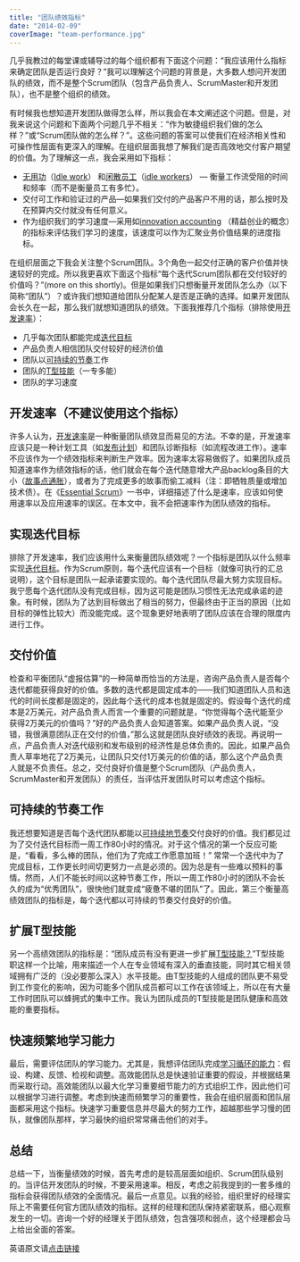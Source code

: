 ```yaml
---
title: "团队绩效指标"
date: "2014-02-09"
coverImage: "team-performance.jpg"
---
```


几乎我教过的每堂课或辅导过的每个组织都有下面这个问题：“我应该用什么指标来确定团队是否运行良好？”我可以理解这个问题的背景是，大多数人想问开发团队的绩效，而不是整个Scrum团队（包含产品负责人、ScrumMaster和开发团队），也不是整个组织的绩效。

有时候我也想知道开发团队做得怎么样，所以我会在本文阐述这个问题。但是，对我来说这个问题和下面两个问题几乎不相关：“作为敏捷组织我们做的怎么样？”或“Scrum团队做的怎么样？”。这些问题的答案可以使我们在经济相关性和可操作性层面有更深入的理解。在组织层面我想了解我们是否高效地交付客户期望的价值。为了理解这一点，我会采用如下指标：

- [无用功](http://www.innolution.com/resources/glossary/idle-work)（[Idle work](http://www.innolution.com/resources/glossary/idle-work)） 和[闲散员工](http://www.innolution.com/resources/glossary/idle-workers)（[idle workers](http://www.innolution.com/resources/glossary/idle-workers)） — 衡量工作流受阻的时间和频率（而不是衡量员工有多忙）。
- 交付可工作和验证过的产品—如果我们交付的产品客户不用的话，那么按时及在预算内交付就没有任何意义。
- 作为组织我们的学习速度—采用如[innovation accounting](http://www.innolution.com/resources/glossary/innovation-accounting) （精益创业的概念）的指标来评估我们学习的速度，该速度可以作为汇聚业务价值结果的进度指标。

在组织层面之下我会关注整个Scrum团队。3个角色一起交付正确的客户价值并快速较好的完成。所以我更喜欢下面这个指标“每个迭代Scrum团队都在交付较好的价值吗？”(more on this shortly)。但是如果我们只想衡量开发团队怎么办（以下简称“团队”）？或许我们想知道给团队分配某人是否是正确的选择。如果开发团队会长久在一起，那么我们就想知道团队的绩效。下面我推荐几个指标（排除使用[开发速率](http://www.innolution.com/resources/glossary/velocity)）：

- 几乎每次团队都能完成[迭代目标](http://www.innolution.com/resources/glossary/sprint-goal)
- 产品负责人相信团队交付较好的经济价值
- 团队以[可持续的节奏](http://www.innolution.com/resources/glossary/sustainable-pace)工作
- 团队的[T型技能](http://www.innolution.com/resources/glossary/t-shaped-skills)（一专多能）
- 团队的学习速度

## 开发速率（不建议使用这个指标）

许多人认为，[开发速率](http://www.innolution.com/resources/glossary/velocity)是一种衡量团队绩效显而易见的方法。不幸的是，开发速率应该只是一种计划工具（如[发布计划](http://www.innolution.com/resources/glossary/release-planning)）和团队诊断指标（如流程改进工作）。速率不应该作为一个绩效指标来判断生产效率。因为速率太容易做假了。如果团队成员知道速率作为绩效指标的话，他们就会在每个迭代随意增大产品backlog条目的大小（[故事点通胀](http://www.innolution.com/resources/glossary/point-inflation)），或者为了完成更多的故事而偷工减料（注：即牺牲质量或增加技术债）。在《[Essential Scrum](http://www.innolution.com/essential-scrum)》一书中，详细描述了什么是速率，应该如何使用速率以及应用速率的误区。在本文中，我不会把速率作为团队绩效的指标。

## 实现迭代目标

排除了开发速率，我们应该用什么来衡量团队绩效呢？一个指标是团队以什么频率实现[迭代目标](http://www.innolution.com/resources/glossary/sprint-goal)。作为Scrum原则，每个迭代应该有一个目标（就像可执行的汇总说明），这个目标是团队一起承诺要实现的。每个迭代团队尽最大努力实现目标。我宁愿每个迭代团队没有完成目标，因为这可能是团队习惯性无法完成承诺的迹象。有时候，团队为了达到目标做出了相当的努力，但最终由于正当的原因（比如目标的弹性比较大）而没能完成。这个现象更好地表明了团队应该在合理的限度内进行工作。

## 交付价值

检查和平衡团队“虚报估算”的一种简单而恰当的方法是，咨询产品负责人是否每个迭代都能获得良好的价值。多数的迭代都是固定成本的——我们知道团队人员和迭代的时间长度都是固定的，因此每个迭代的成本也就是固定的。假设每个迭代的成本是2万美元，对产品负责人而言一个重要的问题就是，“你觉得每个迭代能至少获得2万美元的价值吗？”好的产品负责人会知道答案。如果产品负责人说，“没错，我很满意团队正在交付的价值，”那么这就是团队良好绩效的表现。再说明一点，产品负责人对迭代级别和发布级别的经济性是总体负责的。因此，如果产品负责人草率地花了2万美元，让团队只交付1万美元的价值的话，那么这个产品负责人就是不负责任。总之，交付良好价值是整个Scrum团队（产品负责人，ScrumMaster和开发团队）的责任，当评估开发团队时可以考虑这个指标。

## 可持续的节奏工作

我还想要知道是否每个迭代团队都能以[可持续地节奏](http://www.innolution.com/resources/glossary/sustainable-pace)交付良好的价值。我们都见过为了交付迭代目标而一周工作80小时的情况。对于这个情况的第一个反应可能是，“看看，多么棒的团队，他们为了完成工作愿意加班！” 常常一个迭代中为了完成目标，工作更长时间切更努力一点是必须的。因为总是有一些难以预料的事情。然而，人们不能长时间以这种节奏工作，所以一周工作80小时的团队不会长久的成为“优秀团队”，很快他们就变成“疲惫不堪的团队”了。因此，第三个衡量高绩效团队的指标是，每个迭代都以可持续的节奏交付良好的价值。

## 扩展T型技能

另一个高绩效团队的指标是：“团队成员有没有更进一步扩展[T型技能？](http://www.innolution.com/resources/glossary/t-shaped-skills)”T型技能职这样一个比喻，用来描述一个人在专业领域有深入的垂直技能，同时其它相关领域拥有广泛的（没必要那么深入）水平技能。由T型技能的人组成的团队更不易受到工作变化的影响，因为可能多个团队成员都可以工作在该领域上，所以在有大量工作时团队可以蜂拥式的集中工作。我认为团队成员的T型技能是团队健康和高效能的重要指标。

## 快速频繁地学习能力

最后，需要评估团队的学习能力。尤其是，我想评估团队完成[学习循环的能力](http://www.innolution.com/resources/glossary/learning-loop)：假设、构建、反馈、检视和调整。高效能团队总是快速验证重要的假设，并根据结果而采取行动。高效能团队以最大化学习重要细节能力的方式组织工作，因此他们可以根据学习进行调整。考虑到快速而频繁学习的重要性，我会在组织层面和团队层面都采用这个指标。快速学习重要信息并尽最大的努力工作，超越那些学习慢的团队，就像团队那样，学习最快的组织常常痛击他们的对手。

## 总结

总结一下，当衡量绩效的时候，首先考虑的是较高层面如组织、Scrum团队级别的。当评估开发团队的时候，不要采用速率。相反，考虑之前我提到的一套多维的指标会获得团队绩效的全面情况。最后一点意见。以我的经验，组织里好的经理实际上不需要任何官方团队绩效的指标。这样的经理和团队保持紧密联系，细心观察发生的一切。咨询一个好的经理关于团队绩效，包含强项和弱点，这个经理都会马上给出全面的答案。

英语原文请[点击链接](http://www.innolution.com/blog/team-performance-measures)
